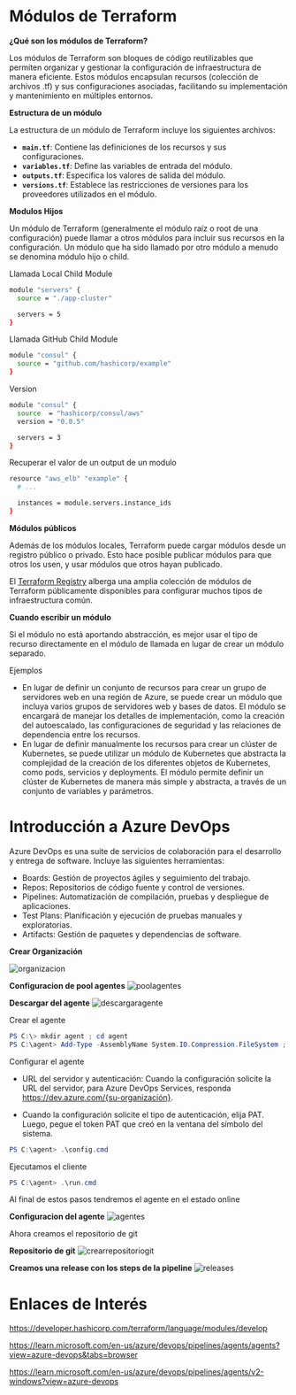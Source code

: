 # Módulos de Terraform

**¿Qué son los módulos de Terraform?**

Los módulos de Terraform son bloques de código reutilizables que permiten organizar y gestionar la configuración de infraestructura de manera eficiente. Estos módulos encapsulan recursos (colección de archivos .tf) y sus configuraciones asociadas, facilitando su implementación y mantenimiento en múltiples entornos.

**Estructura de un módulo**

La estructura de un módulo de Terraform incluye los siguientes archivos:

- **`main.tf`**: Contiene las definiciones de los recursos y sus configuraciones.
- **`variables.tf`**: Define las variables de entrada del módulo.
- **`outputs.tf`**: Especifica los valores de salida del módulo.
- **`versions.tf`**: Establece las restricciones de versiones para los proveedores utilizados en el módulo.

**Modulos Hijos**

Un módulo de Terraform (generalmente el módulo raíz  o root de una configuración) puede llamar a otros módulos para incluir sus recursos en la configuración. Un módulo que ha sido llamado por otro módulo a menudo se denomina módulo hijo o child.

Llamada Local Child Module

```bash
module "servers" {
  source = "./app-cluster"

  servers = 5
}
```

Llamada GitHub Child Module

```bash
module "consul" {
  source = "github.com/hashicorp/example"
}
```

Version

```bash
module "consul" {
  source  = "hashicorp/consul/aws"
  version = "0.0.5"

  servers = 3
}
```

Recuperar el valor de un output de un modulo

```bash
resource "aws_elb" "example" {
  # ...

  instances = module.servers.instance_ids
}
```

**Módulos públicos**

Además de los módulos locales, Terraform puede cargar módulos desde un registro público o privado. Esto hace posible publicar módulos para que otros los usen, y usar módulos que otros hayan publicado.

El [Terraform Registry](https://registry.terraform.io/browse/modules) alberga una amplia colección de módulos de Terraform públicamente disponibles para configurar muchos tipos de infraestructura común.

**Cuando escribir un módulo**

Si el módulo no está aportando abstracción, es mejor usar el tipo de recurso directamente en el módulo de llamada en lugar de crear un módulo separado.

Ejemplos

- En lugar de definir un conjunto de recursos para crear un grupo de servidores web en una región de Azure, se puede crear un módulo que incluya varios grupos de servidores web y bases de datos. El módulo se encargará de manejar los detalles de implementación, como la creación del autoescalado, las configuraciones de seguridad y las relaciones de dependencia entre los recursos.
- En lugar de definir manualmente los recursos para crear un clúster de Kubernetes, se puede utilizar un módulo de Kubernetes que abstracta la complejidad de la creación de los diferentes objetos de Kubernetes, como pods, servicios y deployments. El módulo permite definir un clúster de Kubernetes de manera más simple y abstracta, a través de un conjunto de variables y parámetros.

# Introducción a Azure DevOps
Azure DevOps es una suite de servicios de colaboración para el desarrollo y entrega de software. Incluye las siguientes herramientas:
    
- Boards: Gestión de proyectos ágiles y seguimiento del trabajo.
- Repos: Repositorios de código fuente y control de versiones.
- Pipelines: Automatización de compilación, pruebas y despliegue de aplicaciones.
- Test Plans: Planificación y ejecución de pruebas manuales y exploratorias.
- Artifacts: Gestión de paquetes y dependencias de software.

**Crear Organización**

![organizacion](imagenes/organizacion.png) 

**Configuracion de pool agentes**
![poolagentes](imagenes/poolagentes.png) 


**Descargar del agente**
![descargaragente](imagenes/descargaragente.png) 

Crear el agente

```powershell
PS C:\> mkdir agent ; cd agent
PS C:\agent> Add-Type -AssemblyName System.IO.Compression.FileSystem ; [System.IO.Compression.ZipFile]::ExtractToDirectory("$HOME\Downloads\vsts-agent-win-x64-3.218.0.zip", "$PWD")
```

Configurar el agente

- URL del servidor y autenticación:
Cuando la configuración solicite la URL del servidor, para Azure DevOps Services, responda https://dev.azure.com/{su-organización}.

- Cuando la configuración solicite el tipo de autenticación, elija PAT. Luego, pegue el token PAT que creó en la ventana del símbolo del sistema.

```powershell
PS C:\agent> .\config.cmd
```

Ejecutamos el cliente

```powershell
PS C:\agent> .\run.cmd
```
Al final de estos pasos tendremos el agente en el estado online

**Configuracion del agente**
![agentes](imagenes/agente.png) 

Ahora creamos el repositorio de git

**Repositorio de git**
![crearrepositoriogit](imagenes/crearrepositoriogit.png) 

**Creamos una release con los steps de la pipeline**
![releases](imagenes/releases.png) 

# Enlaces de Interés

https://developer.hashicorp.com/terraform/language/modules/develop

https://learn.microsoft.com/en-us/azure/devops/pipelines/agents/agents?view=azure-devops&tabs=browser

https://learn.microsoft.com/en-us/azure/devops/pipelines/agents/v2-windows?view=azure-devops